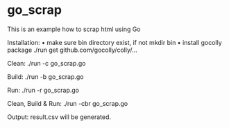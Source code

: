 # go_scrap

This is an example how to scrap html using Go

Installation:
• make sure bin directory exist, if not
    mkdir bin
• install gocolly package
    ./run get github.com/gocolly/colly/...

Clean:
./run -c go_scrap.go

Build:
./run -b go_scrap.go

Run:
./run -r go_scrap.go

Clean, Build & Run:
./run -cbr go_scrap.go

Output:
result.csv will be generated.
